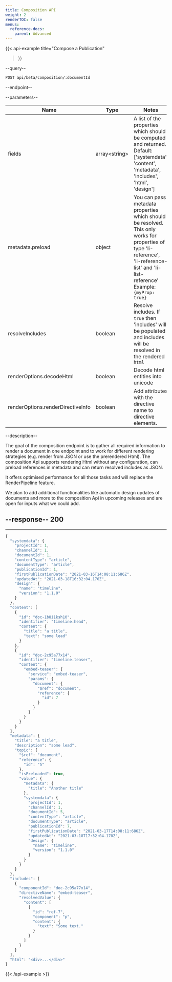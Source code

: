 ```yaml
---
title: Composition API
weight: 2
renderTOC: false
menus:
  reference-docs:
    parent: Advanced
---
```


{{< api-example
  title="Compose a Publication"
>}}

--query--

```bash
POST api/beta/composition/:documentId
```

--endpoint--

--parameters--

|Name|Type|Notes|
|-|-|-|
|fields|array\<string>|A list of the properties which should be computed and returned.<br>Default: ['systemdata', 'content', 'metadata', 'includes', 'html', 'design']|
|metadata.preload|object|You can pass metadata properties which should be resolved.<br>This only works for properties of type 'li-reference', 'li-reference-list' and 'li-list-reference'<br>Example: `{myProp: true}`|
|resolveIncludes|boolean|Resolve includes. If `true` then 'includes' will be populated and includes will be resolved in the rendered `html`|
|renderOptions.decodeHtml|boolean|Decode html entities into unicode|
|renderOptions.renderDirectiveInfo|boolean|Add attributes with the directive name to directive elements.|

--description--

The goal of the composition endpoint is to gather all required information to render a document in one endpoint and to work for different rendering strategies (e.g. render from JSON or use the prerendered Html). The composition Api supports rendering Html without any configuration, can preload references in metadata and can return resolved includes as JSON.

It offers optimised performance for all those tasks and will replace the RenderPipeline feature.

We plan to add additional functionalities like automatic design updates of documents and more to the composition Api in upcoming releases and are open for inputs what we could add.

--response--
200
---
---
```js
{
  "systemdata": {
    "projectId": 1,
    "channelId": 1,
    "documentId": 1,
    "contentType": "article",
    "documentType": "article",
    "publicationId": 1,
    "firstPublicationDate": "2021-03-16T14:08:11:686Z",
    "updatedAt": "2021-03-18T16:32:04.170Z",
    "design": {
      "name": "timeline",
      "version": "1.1.0"
    }
  },
  "content": [
    {
      "id": "doc-1b8i1ksh10",
      "identifier": "timeline.head",
      "content": {
        "title": "a title",
        "text": "some lead"
      }
    },
    {
      "id": "doc-2c95a77x14",
      "identifier": "timeline.teaser",
      "content": {
        "embed-teaser": {
          "service": "embed-teaser",
          "params": {
            "document": {
              "$ref": "document",
              "reference": {
                "id": 7
              }
            }
          }
        }
      }
    }
  ],
  "metadata": {
    "title": "a title",
    "description": "some lead",
    "topic": {
      "$ref": "document",
      "reference": {
        "id": "5"
      },
      "isPreloaded": true,
      "value": {
        "metadata": {
          "title": "Another title"
        },
        "systemdata": {
          "projectId": 1,
          "channelId": 1,
          "documentId": 5,
          "contentType": "article",
          "documentType": "article",
          "publicationId": 7,
          "firstPublicationDate": "2021-03-17T14:08:11:686Z",
          "updatedAt": "2021-03-18T17:32:04.170Z",
          "design": {
            "name": "timeline",
            "version": "1.1.0"
          }
        }
      }
    }
  },
  "includes": [
    {
      "componentId": "doc-2c95a77x14",
      "directiveName": "embed-teaser",
      "resolvedValue": {
        "content": [
          {
            "id": "ref-7",
            "component": "p",
            "content": {
              "text": "Some text."
            }
          }
        ]
      }
    }
  ],
  "html": "<div>...</div>"
}
```

{{< /api-example >}}
